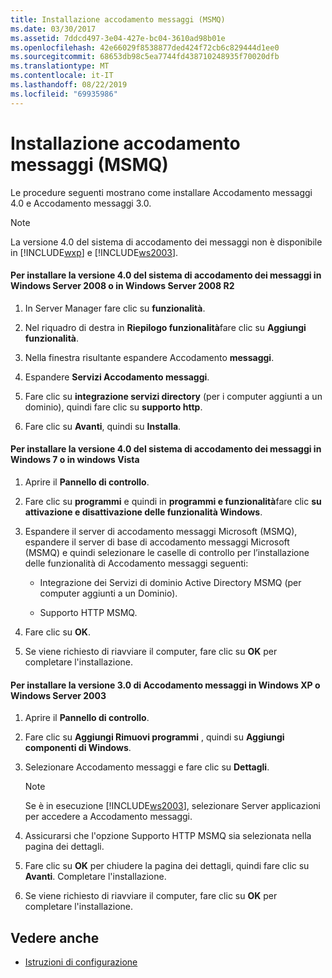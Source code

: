 ```yaml
---
title: Installazione accodamento messaggi (MSMQ)
ms.date: 03/30/2017
ms.assetid: 7ddcd497-3e04-427e-bc04-3610ad98b01e
ms.openlocfilehash: 42e66029f8538877ded424f72cb6c829444d1ee0
ms.sourcegitcommit: 68653db98c5ea7744fd438710248935f70020dfb
ms.translationtype: MT
ms.contentlocale: it-IT
ms.lasthandoff: 08/22/2019
ms.locfileid: "69935986"
---
```

# <a name="installing-message-queuing-msmq"></a>Installazione accodamento messaggi (MSMQ)
Le procedure seguenti mostrano come installare Accodamento messaggi 4.0 e Accodamento messaggi 3.0.  
  
> [!NOTE]
> La versione 4.0 del sistema di accodamento dei messaggi non è disponibile in [!INCLUDE[wxp](../../../../includes/wxp-md.md)] e [!INCLUDE[ws2003](../../../../includes/ws2003-md.md)].  
  
#### <a name="to-install-message-queuing-40-on-windows-server-2008-or-windows-server-2008-r2"></a>Per installare la versione 4.0 del sistema di accodamento dei messaggi in Windows Server 2008 o in Windows Server 2008 R2  
  
1. In Server Manager fare clic su **funzionalità**.  
  
2. Nel riquadro di destra in **Riepilogo funzionalità**fare clic su **Aggiungi funzionalità**.  
  
3. Nella finestra risultante espandere Accodamento **messaggi**.  
  
4. Espandere **Servizi Accodamento messaggi**.  
  
5. Fare clic su **integrazione servizi directory** (per i computer aggiunti a un dominio), quindi fare clic su **supporto http**.  
  
6. Fare clic su **Avanti**, quindi su **Installa**.  
  
#### <a name="to-install-message-queuing-40-on-windows-7-or-windows-vista"></a>Per installare la versione 4.0 del sistema di accodamento dei messaggi in Windows 7 o in windows Vista  
  
1. Aprire il **Pannello di controllo**.  
  
2. Fare clic su **programmi** e quindi in **programmi e funzionalità**fare clic **su attivazione e disattivazione delle funzionalità Windows**.  
  
3. Espandere il server di accodamento messaggi Microsoft (MSMQ), espandere il server di base di accodamento messaggi Microsoft (MSMQ) e quindi selezionare le caselle di controllo per l’installazione delle funzionalità di Accodamento messaggi seguenti:  
  
    - Integrazione dei Servizi di dominio Active Directory MSMQ (per computer aggiunti a un Dominio).  
  
    - Supporto HTTP MSMQ.  
  
4. Fare clic su **OK**.  
  
5. Se viene richiesto di riavviare il computer, fare clic su **OK** per completare l'installazione.  
  
#### <a name="to-install-message-queuing-30-on-windows-xp-and-windows-server-2003"></a>Per installare la versione 3.0 di Accodamento messaggi in Windows XP o Windows Server 2003  
  
1. Aprire il **Pannello di controllo**.  
  
2. Fare clic su **Aggiungi Rimuovi programmi** , quindi su **Aggiungi componenti di Windows**.  
  
3. Selezionare Accodamento messaggi e fare clic su **Dettagli**.  
  
    > [!NOTE]
    >  Se è in esecuzione [!INCLUDE[ws2003](../../../../includes/ws2003-md.md)], selezionare Server applicazioni per accedere a Accodamento messaggi.  
  
4. Assicurarsi che l'opzione Supporto HTTP MSMQ sia selezionata nella pagina dei dettagli.  
  
5. Fare clic su **OK** per chiudere la pagina dei dettagli, quindi fare clic su **Avanti**. Completare l'installazione.  
  
6. Se viene richiesto di riavviare il computer, fare clic su **OK** per completare l'installazione.  
  
## <a name="see-also"></a>Vedere anche

- [Istruzioni di configurazione](../../../../docs/framework/wcf/samples/set-up-instructions.md)
